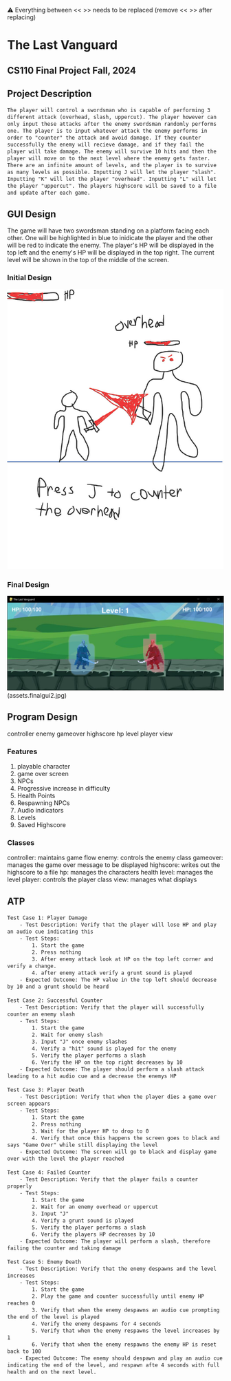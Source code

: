 
:warning: Everything between << >> needs to be replaced (remove << >> after replacing)

# The Last Vanguard
## CS110 Final Project  Fall, 2024 


## Project Description
    The player will control a swordsman who is capable of performing 3 different attack (overhead, slash, uppercut). The player however can only input these attacks after the enemy swordsman randomly performs one. The player is to input whatever attack the enemy performs in order to "counter" the attack and avoid damage. If they counter successfully the enemy will recieve damage, and if they fail the player will take damage. The enemy will survive 10 hits and then the player will move on to the next level where the enemy gets faster. There are an infinite amount of levels, and the player is to survive as many levels as possible. Inputting J will let the player "slash". Inputting "K" will let the player "overhead". Inputting "L" will let the player "uppercut". The players highscore will be saved to a file and update after each game. 

## GUI Design
The game will have two swordsman standing on a platform facing each other. One will be highlighted in blue to inidicate the player and the other will be red to indicate the enemy. The player's HP will be displayed in the top left and the enemy's HP will be displayed in the top right. The current level will be shown in the top of the middle of the screen. 
### Initial Design

![initial gui](assets/gui.jpg)

### Final Design

![final gui](assets/finalgui.jpg)(assets.finalgui2.jpg)

## Program Design

controller
enemy
gameover
highscore
hp
level
player
view


### Features

1. playable character
2. game over screen
3. NPCs
4. Progressive increase in difficulty
5. Health Points
6. Respawning NPCs
7. Audio indicators
8. Levels
9. Saved Highscore 

### Classes

controller: maintains game flow
enemy: controls the enemy class 
gameover: manages the game over message to be displayed
highscore: writes out the highscore to a file
hp: manages the characters health
level: manages the level
player: controls the player class
view: manages what displays


## ATP

    Test Case 1: Player Damage
        - Test Description: Verify that the player will lose HP and play an audio cue indicating this
        - Test Steps:
            1. Start the game
            2. Press nothing
            3. After enemy attack look at HP on the top left corner and verify a change.
            4. after enemy attack verify a grunt sound is played
        - Expected Outcome: The HP value in the top left should decrease by 10 and a grunt should be heard

    Test Case 2: Successful Counter
        - Test Description: Verify that the player will successfully counter an enemy slash
        - Test Steps:
            1. Start the game
            2. Wait for enemy slash
            3. Input "J" once enemy slashes
            4. Verify a "hit" sound is played for the enemy
            5. Verify the player performs a slash
            6. Verify the HP on the top right decreases by 10
        - Expected Outcome: The player should perform a slash attack leading to a hit audio cue and a decrease the enemys HP

    Test Case 3: Player Death
        - Test Description: Verify that when the player dies a game over screen appears
        - Test Steps:
            1. Start the game
            2. Press nothing 
            3. Wait for the player HP to drop to 0
            4. Verify that once this happens the screen goes to black and says "Game Over" while still displaying the level
        - Expected Outcome: The screen will go to black and display game over with the level the player reached

    Test Case 4: Failed Counter
        - Test Description: Verify that the player fails a counter properly 
        - Test Steps:
            1. Start the game
            2. Wait for an enemy overhead or uppercut
            3. Input "J"
            4. Verify a grunt sound is played
            5. Verify the player performs a slash
            6. Verify the players HP decreases by 10
        - Expected Outcome: The player will perform a slash, therefore failing the counter and taking damage

    Test Case 5: Enemy Death
        - Test Description: Verify that the enemy despawns and the level increases
        - Test Steps:
            1. Start the game
            2. Play the game and counter successfully until enemy HP reaches 0
            3. Verify that when the enemy despawns an audio cue prompting the end of the level is played
            4. Verify the enemy despawns for 4 seconds
            5. Verify that when the enemy respawns the level increases by 1
            6. Verify that when the enemy respawns the enemy HP is reset back to 100
        - Expected Outcome: The enemy should despawn and play an audio cue indicating the end of the level, and respawn afte 4 seconds with full health and on the next level. 
